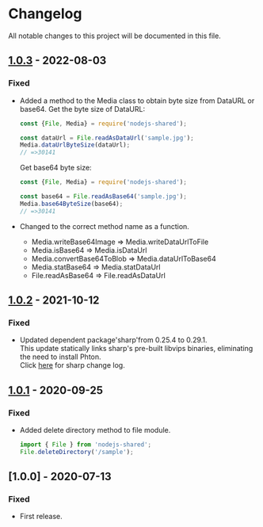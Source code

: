 # Changelog
All notable changes to this project will be documented in this file.

## [1.0.3] - 2022-08-03
### Fixed
- Added a method to the Media class to obtain byte size from DataURL or base64.
    Get the byte size of DataURL:
    ```js
    const {File, Media} = require('nodejs-shared');

    const dataUrl = File.readAsDataUrl('sample.jpg');
    Media.dataUrlByteSize(dataUrl);
    // =>30141
    ```

    Get base64 byte size:
    ```js
    const {File, Media} = require('nodejs-shared');

    const base64 = File.readAsBase64('sample.jpg');
    Media.base64ByteSize(base64);
    // =>30141
    ```
- Changed to the correct method name as a function.  
    * Media.writeBase64Image => Media.writeDataUrlToFile
    * Media.isBase64 => Media.isDataUrl
    * Media.convertBase64ToBlob => Media.dataUrlToBase64
    * Media.statBase64 => Media.statDataUrl
    * File.readAsBase64 => File.readAsDataUrl

## [1.0.2] - 2021-10-12
### Fixed
- Updated dependent package'sharp'from 0.25.4 to 0.29.1.  
    This update statically links sharp's pre-built libvips binaries, eliminating the need to install Phton.  
    Click [here](https://sharp.pixelplumbing.com/changelog) for sharp change log.

## [1.0.1] - 2020-09-25
### Fixed
- Added delete directory method to file module.
    ```js
    import { File } from 'nodejs-shared';
    File.deleteDirectory('/sample');
    ````

## [1.0.0] - 2020-07-13
### Fixed
- First release.

[1.0.1]: https://github.com/takuya-motoshima/nodejs-shared/compare/v1.0.0...v1.0.1
[1.0.2]: https://github.com/takuya-motoshima/nodejs-shared/compare/v1.0.1...v1.0.2
[1.0.3]: https://github.com/takuya-motoshima/nodejs-shared/compare/v1.0.2...v1.0.3